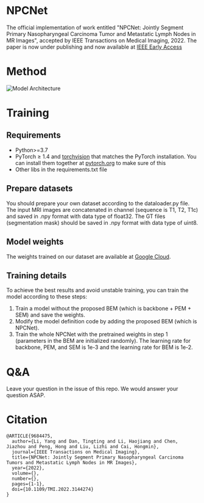 # NPCNet
The official implementation of work entitled "NPCNet: Jointly Segment Primary Nasopharyngeal Carcinoma Tumor and Metastatic Lymph Nodes in MR Images", accepted by IEEE Transactions on Medical Imaging, 2022. The paper is now under publishing and now available at [IEEE Early Access](https://ieeexplore.ieee.org/document/9684475)

# Method
![Model Architecture](https://github.com/JasmineRain/NPCNet/doc/arc.png)

# Training

## Requirements

- Python>=3.7
- PyTorch ≥ 1.4 and [torchvision](https://github.com/pytorch/vision/) that matches the PyTorch installation.
  You can install them together at [pytorch.org](https://pytorch.org) to make sure of this
- Other libs in the requirements.txt file

## Prepare datasets

You should prepare your own dataset according to the dataloader.py file. The input MRI images are concatenated in channel (sequence is T1, T2, T1c) and saved in .npy format with data type of float32. The GT files (segmentation mask) should be saved in .npy format with data type of uint8.

## Model weights

The weights trained on our dataset are available at [Google Cloud](https://drive.google.com/drive/folders/13C8NXUF4jP7Ix2-1Mgya0mpsH2A6b5Me?usp=sharing).

## Training details

To achieve the best results and avoid unstable training, you can train the model according to these steps:
1. Train a model without the proposed BEM (which is backbone + PEM + SEM) and save the weights.
2. Modify the model definition code by adding the proposed BEM (which is NPCNet).
3. Train the whole NPCNet with the pretrained weights in step 1 (parameters in the BEM are initialized randomly). The learning rate for backbone, PEM, and SEM is 1e-3 and the learning rate for BEM is 1e-2.

# Q&A
Leave your question in the issue of this repo. We would answer your question ASAP.

# Citation
```
@ARTICLE{9684475,
  author={Li, Yang and Dan, Tingting and Li, Haojiang and Chen, Jiazhou and Peng, Hong and Liu, Lizhi and Cai, Hongmin},
  journal={IEEE Transactions on Medical Imaging},
  title={NPCNet: Jointly Segment Primary Nasopharyngeal Carcinoma Tumors and Metastatic Lymph Nodes in MR Images},
  year={2022},
  volume={},
  number={},
  pages={1-1},
  doi={10.1109/TMI.2022.3144274}
}
```

